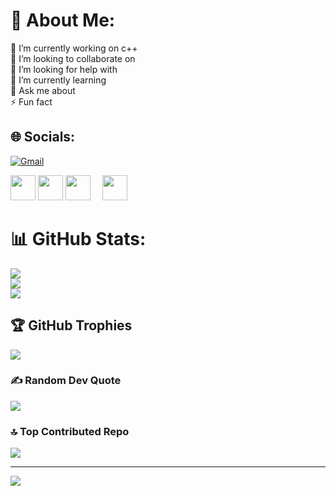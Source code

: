# 💫 About Me:
🔭 I’m currently working on c++<br>👯 I’m looking to collaborate on <br>🤝 I’m looking for help with<br>🌱 I’m currently learning<br>💬 Ask me about<br>⚡ Fun fact


## 🌐 Socials:

[![Gmail](https://upload.wikimedia.org/wikipedia/commons/4/4e/Gmail_icon_%282020%29.svg)](mailto:abdennour.siousiou@univ-constantine2.dz)

<!-- <p align="left">
  <a href="mailto:abdennour.siousiou@univ-constantine2.dz">
    <img src="https://www.svgrepo.com/svg/303161/gmail-icon-logo" type="svg" alt="Email" width="40" height="40" style="margin-right:15px;" />
  </a> -->

<p>
  <img src="https://cdn.jsdelivr.net/gh/devicons/devicon/icons/cplusplus/cplusplus-original.svg" width="40" height="40" style="margin-right:15px gap=10px" />
  <img src="https://cdn.jsdelivr.net/gh/devicons/devicon/icons/css3/css3-original.svg" width="40" height="40" style="margin-right:15px gap=10px" />
  <img src="https://cdn.jsdelivr.net/gh/devicons/devicon/icons/html5/html5-original.svg" width="40" height="40" style="margin-right:15px " />
  <img src="https://cdn.jsdelivr.net/gh/devicons/devicon/icons/java/java-original.svg" width="40" height="40"/>
</p>


# 📊 GitHub Stats:
![](https://github-readme-stats.vercel.app/api?username=S-Abdennour&theme=dark&hide_border=false&include_all_commits=true&count_private=true)<br/>
![](https://nirzak-streak-stats.vercel.app/?user=S-Abdennour&theme=dark&hide_border=false)<br/>
![](https://github-readme-stats.vercel.app/api/top-langs/?username=S-Abdennour&theme=dark&hide_border=false&include_all_commits=true&count_private=true&layout=compact)

## 🏆 GitHub Trophies
![](https://github-profile-trophy.vercel.app/?username=S-Abdennour&theme=buefy&no-frame=false&no-bg=false&margin-w=4)

### ✍️ Random Dev Quote
![](https://quotes-github-readme.vercel.app/api?type=horizontal&theme=radical)

### 🔝 Top Contributed Repo
![](https://github-contributor-stats.vercel.app/api?username=S-Abdennour&limit=5&theme=dark&combine_all_yearly_contributions=true)

---
[![](https://visitcount.itsvg.in/api?id=S-Abdennour&icon=10&color=10)](https://visitcount.itsvg.in)

<!-- Proudly created with GPRM ( https://gprm.itsvg.in ) -->
